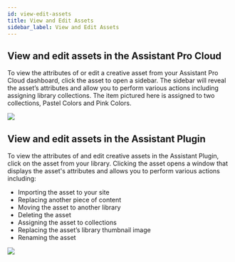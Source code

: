 ```yaml
---
id: view-edit-assets
title: View and Edit Assets
sidebar_label: View and Edit Assets
---
```


## View and edit assets in the Assistant Pro Cloud

To view the attributes of or edit a creative asset from your Assistant Pro Cloud dashboard, click the asset to open a sidebar.  The sidebar will reveal the asset’s attributes and allow you to perform various actions including assigning library collections.  The item pictured here is assigned to two collections, Pastel Colors and Pink Colors.

<img src="https://plchldr.co/i/800x300?&bg=f6f6f6&fc=656565&text=Placeholder" />

## View and edit assets in the Assistant Plugin

To view the attributes of and edit creative assets in the Assistant Plugin, click on the asset from your library.  Clicking the asset opens a window that displays the asset's attributes and allows you to perform various actions including:

* Importing the asset to your site
* Replacing another piece of content
* Moving the asset to another library
* Deleting the asset
* Assigning the asset to collections
* Replacing the asset’s library thumbnail image
* Renaming the asset

<img src="https://plchldr.co/i/800x300?&bg=f6f6f6&fc=656565&text=Placeholder" />
